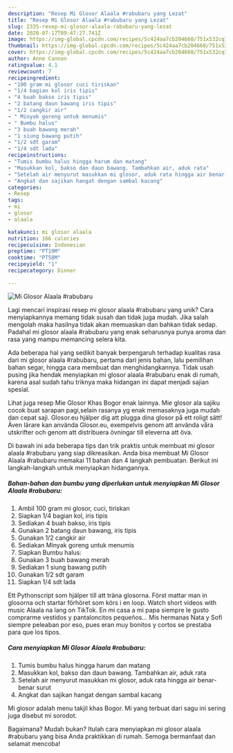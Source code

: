 ```yaml
---
description: "Resep Mi Glosor Alaala #rabubaru yang Lezat"
title: "Resep Mi Glosor Alaala #rabubaru yang Lezat"
slug: 2335-resep-mi-glosor-alaala-rabubaru-yang-lezat
date: 2020-07-17T09:47:27.741Z
image: https://img-global.cpcdn.com/recipes/5c424aa7cb204660/751x532cq70/mi-glosor-alaala-rabubaru-foto-resep-utama.jpg
thumbnail: https://img-global.cpcdn.com/recipes/5c424aa7cb204660/751x532cq70/mi-glosor-alaala-rabubaru-foto-resep-utama.jpg
cover: https://img-global.cpcdn.com/recipes/5c424aa7cb204660/751x532cq70/mi-glosor-alaala-rabubaru-foto-resep-utama.jpg
author: Anne Cannon
ratingvalue: 4.1
reviewcount: 7
recipeingredient:
- "100 gram mi glosor cuci tiriskan"
- "1/4 bagian kol iris tipis"
- "4 buah bakso iris tipis"
- "2 batang daun bawang iris tipis"
- "1/2 cangkir air"
- " Minyak goreng untuk menumis"
- " Bumbu halus"
- "3 buah bawang merah"
- "1 siung bawang putih"
- "1/2 sdt garam"
- "1/4 sdt lada"
recipeinstructions:
- "Tumis bumbu halus hingga harum dan matang"
- "Masukkan kol, bakso dan daun bawang. Tambahkan air, aduk rata"
- "Setelah air menyurut masukkan mi glosor, aduk rata hingga air benar-benar surut"
- "Angkat dan sajikan hangat dengan sambal kacang"
categories:
- Resep
tags:
- mi
- glosor
- alaala

katakunci: mi glosor alaala 
nutrition: 166 calories
recipecuisine: Indonesian
preptime: "PT19M"
cooktime: "PT58M"
recipeyield: "1"
recipecategory: Dinner

---
```



![Mi Glosor Alaala #rabubaru](https://img-global.cpcdn.com/recipes/5c424aa7cb204660/751x532cq70/mi-glosor-alaala-rabubaru-foto-resep-utama.jpg)

Lagi mencari inspirasi resep mi glosor alaala #rabubaru yang unik? Cara menyiapkannya memang tidak susah dan tidak juga mudah. Jika salah mengolah maka hasilnya tidak akan memuaskan dan bahkan tidak sedap. Padahal mi glosor alaala #rabubaru yang enak seharusnya punya aroma dan rasa yang mampu memancing selera kita.

Ada beberapa hal yang sedikit banyak berpengaruh terhadap kualitas rasa dari mi glosor alaala #rabubaru, pertama dari jenis bahan, lalu pemilihan bahan segar, hingga cara membuat dan menghidangkannya. Tidak usah pusing jika hendak menyiapkan mi glosor alaala #rabubaru enak di rumah, karena asal sudah tahu triknya maka hidangan ini dapat menjadi sajian spesial.

Lihat juga resep Mie Glosor Khas Bogor enak lainnya. Mie glosor ala sajiku cocok buat sarapan pagi,selain rasanya yg enak memasaknya juga mudah dan cepat saji. Glosor.eu hjälper dig att plugga dina glosor på ett roligt sätt! Även lärare kan använda Glosor.eu, exempelvis genom att använda våra utskrifter och genom att distribuera övningar till eleverna att öva.


Di bawah ini ada beberapa tips dan trik praktis untuk membuat mi glosor alaala #rabubaru yang siap dikreasikan. Anda bisa membuat Mi Glosor Alaala #rabubaru memakai 11 bahan dan 4 langkah pembuatan. Berikut ini langkah-langkah untuk menyiapkan hidangannya.

<!--inarticleads1-->

##### Bahan-bahan dan bumbu yang diperlukan untuk menyiapkan Mi Glosor Alaala #rabubaru:

1. Ambil 100 gram mi glosor, cuci, tiriskan
1. Siapkan 1/4 bagian kol, iris tipis
1. Sediakan 4 buah bakso, iris tipis
1. Gunakan 2 batang daun bawang, iris tipis
1. Gunakan 1/2 cangkir air
1. Sediakan  Minyak goreng untuk menumis
1. Siapkan  Bumbu halus:
1. Gunakan 3 buah bawang merah
1. Sediakan 1 siung bawang putih
1. Gunakan 1/2 sdt garam
1. Siapkan 1/4 sdt lada


Ett Pythonscript som hjälper till att träna glosorna. Först mattar man in glosorna och startar förhöret som körs i en loop. Watch short videos with music Alaala na lang on TikTok. En mi casa a mi papa siempre le gusto comprarme vestidos y pantaloncitos pequeños… Mis hermanas Nata y Sofí siempre peleaban por eso, pues eran muy bonitos y cortos se prestaba para que los tipos. 

<!--inarticleads2-->

##### Cara menyiapkan Mi Glosor Alaala #rabubaru:

1. Tumis bumbu halus hingga harum dan matang
1. Masukkan kol, bakso dan daun bawang. Tambahkan air, aduk rata
1. Setelah air menyurut masukkan mi glosor, aduk rata hingga air benar-benar surut
1. Angkat dan sajikan hangat dengan sambal kacang


Mi glosor adalah menu takjil khas Bogor. Mi yang terbuat dari sagu ini sering juga disebut mi sorodot. 

Bagaimana? Mudah bukan? Itulah cara menyiapkan mi glosor alaala #rabubaru yang bisa Anda praktikkan di rumah. Semoga bermanfaat dan selamat mencoba!

